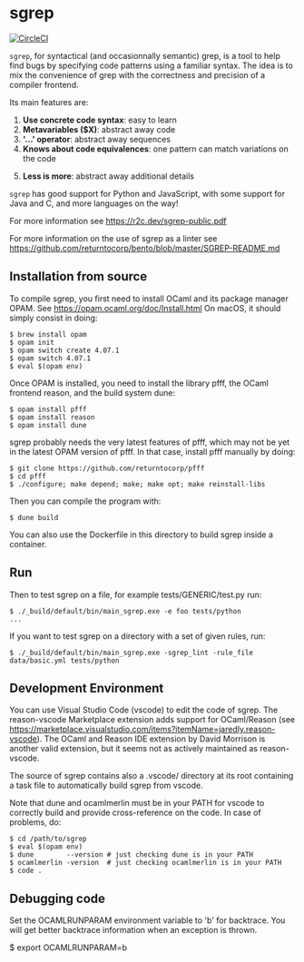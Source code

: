 # sgrep

[![CircleCI](https://circleci.com/gh/returntocorp/sgrep.svg?style=svg)](https://circleci.com/gh/returntocorp/sgrep)

`sgrep`, for syntactical (and occasionnally semantic) grep, is a
tool to help find bugs by specifying code patterns using a familiar
syntax. The idea is to mix the convenience of grep with the
correctness and precision of a compiler frontend.

Its main features are:
1. **Use concrete code syntax**: easy to learn
2. **Metavariables ($X)**: abstract away code
3. **'...' operator**: abstract away sequences
4. **Knows about code equivalences**: one pattern can match variations on the code
<!-- known previously as isomorphisms -->
5. **Less is more**: abstract away additional details
<!-- known previously as iso by absence -->

`sgrep` has good support for Python and JavaScript, with some support
for Java and C, and more languages on the way!

For more information see https://r2c.dev/sgrep-public.pdf

For more information on the use of sgrep as a linter see 
https://github.com/returntocorp/bento/blob/master/SGREP-README.md

## Installation from source

To compile sgrep, you first need to install OCaml and its
package manager OPAM. See https://opam.ocaml.org/doc/Install.html
On macOS, it should simply consist in doing:

```
$ brew install opam
$ opam init
$ opam switch create 4.07.1
$ opam switch 4.07.1
$ eval $(opam env)
```

Once OPAM is installed, you need to install the library pfff, 
the OCaml frontend reason, and the build system dune:

```
$ opam install pfff
$ opam install reason
$ opam install dune
```

sgrep probably needs the very latest features of pfff, which may not
be yet in the latest OPAM version of pfff. In that case, install pfff
manually by doing:

```
$ git clone https://github.com/returntocorp/pfff
$ cd pfff
$ ./configure; make depend; make; make opt; make reinstall-libs
```

Then you can compile the program with:

```
$ dune build
```

You can also use the Dockerfile in this directory to build sgrep
inside a container.

## Run 

Then to test sgrep on a file, for example tests/GENERIC/test.py
run:

```
$ ./_build/default/bin/main_sgrep.exe -e foo tests/python
...
```

If you want to test sgrep on a directory with a set of given rules, run:
```
$ ./_build/default/bin/main_sgrep.exe -sgrep_lint -rule_file data/basic.yml tests/python
```

## Development Environment

You can use Visual Studio Code (vscode) to edit the code of sgrep. 
The reason-vscode Marketplace extension adds support for OCaml/Reason
(see https://marketplace.visualstudio.com/items?itemName=jaredly.reason-vscode).
The OCaml and Reason IDE extension by David Morrison is another valid 
extension, but it seems not as actively maintained as reason-vscode.

The source of sgrep contains also a .vscode/ directory at its root
containing a task file to automatically build sgrep from vscode.

Note that dune and ocamlmerlin must be in your PATH for vscode to correctly
build and provide cross-reference on the code. In case of problems, do:

```
$ cd /path/to/sgrep
$ eval $(opam env)
$ dune        --version # just checking dune is in your PATH
$ ocamlmerlin -version  # just checking ocamlmerlin is in your PATH
$ code .
```

## Debugging code

Set the OCAMLRUNPARAM environment variable to 'b' for backtrace. 
You will get better backtrace information when an exception is thrown.

$ export OCAMLRUNPARAM=b

